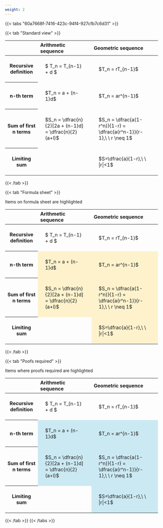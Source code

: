 ```yaml
---
weight: 2
---
```


{{< tabs "60a7668f-7416-423c-94f4-927cfb7c6d31" >}}

{{< tab "Standard view" >}}

<style type="text/css">
#T_8475c th.col_heading {
  text-align: left;
  font-size: 1em;
}
#T_8475c td {
  text-align: left;
  font-size: 1em;
  padding: 1.5em;
}
</style>
<table id="T_8475c">
  <thead>
    <tr>
      <th class="blank level0" >&nbsp;</th>
      <th id="T_8475c_level0_col0" class="col_heading level0 col0" >Arithmetic sequence</th>
      <th id="T_8475c_level0_col1" class="col_heading level0 col1" >Geometric sequence</th>
    </tr>
  </thead>
  <tbody>
    <tr>
      <th id="T_8475c_level0_row0" class="row_heading level0 row0" >Recursive definition</th>
      <td id="T_8475c_row0_col0" class="data row0 col0" >$ T_n = T_{n-1} + d $</td>
      <td id="T_8475c_row0_col1" class="data row0 col1" >$T_n = rT_{n-1}$</td>
    </tr>
    <tr>
      <th id="T_8475c_level0_row1" class="row_heading level0 row1" >n-th term</th>
      <td id="T_8475c_row1_col0" class="data row1 col0" >$T_n = a + (n-1)d$</td>
      <td id="T_8475c_row1_col1" class="data row1 col1" >$T_n = ar^{n-1}$</td>
    </tr>
    <tr>
      <th id="T_8475c_level0_row2" class="row_heading level0 row2" >Sum of first n terms</th>
      <td id="T_8475c_row2_col0" class="data row2 col0" >$S_n = \dfrac{n}{2}[2a + (n-1)d] = \dfrac{n}{2}(a+l)$</td>
      <td id="T_8475c_row2_col1" class="data row2 col1" >$S_n = \dfrac{a(1-r^n)}{1-r} = \dfrac{a(r^n-1)}{r-1},\ \  r \neq 1$</td>
    </tr>
    <tr>
      <th id="T_8475c_level0_row3" class="row_heading level0 row3" >Limiting sum</th>
      <td id="T_8475c_row3_col0" class="data row3 col0" ></td>
      <td id="T_8475c_row3_col1" class="data row3 col1" >$S=\dfrac{a}{1-r},\ \ |r|<1$</td>
    </tr>
  </tbody>
</table>
{{< /tab >}}

{{< tab "Formula sheet" >}}

Items on formula sheet are highlighted 
<br>
<style type="text/css">
#T_f366f th.col_heading {
  text-align: left;
  font-size: 1em;
}
#T_f366f td {
  text-align: left;
  font-size: 1em;
  padding: 1.5em;
}
#T_f366f_row0_col0, #T_f366f_row0_col1, #T_f366f_row3_col0 {
  background-color: rgba(0,0,0,0);
}
#T_f366f_row1_col0, #T_f366f_row1_col1, #T_f366f_row2_col0, #T_f366f_row2_col1, #T_f366f_row3_col1 {
  background-color: rgba(255,194,10, 0.2);
}
</style>
<table id="T_f366f">
  <thead>
    <tr>
      <th class="blank level0" >&nbsp;</th>
      <th id="T_f366f_level0_col0" class="col_heading level0 col0" >Arithmetic sequence</th>
      <th id="T_f366f_level0_col1" class="col_heading level0 col1" >Geometric sequence</th>
    </tr>
  </thead>
  <tbody>
    <tr>
      <th id="T_f366f_level0_row0" class="row_heading level0 row0" >Recursive definition</th>
      <td id="T_f366f_row0_col0" class="data row0 col0" >$ T_n = T_{n-1} + d $</td>
      <td id="T_f366f_row0_col1" class="data row0 col1" >$T_n = rT_{n-1}$</td>
    </tr>
    <tr>
      <th id="T_f366f_level0_row1" class="row_heading level0 row1" >n-th term</th>
      <td id="T_f366f_row1_col0" class="data row1 col0" >$T_n = a + (n-1)d$</td>
      <td id="T_f366f_row1_col1" class="data row1 col1" >$T_n = ar^{n-1}$</td>
    </tr>
    <tr>
      <th id="T_f366f_level0_row2" class="row_heading level0 row2" >Sum of first n terms</th>
      <td id="T_f366f_row2_col0" class="data row2 col0" >$S_n = \dfrac{n}{2}[2a + (n-1)d] = \dfrac{n}{2}(a+l)$</td>
      <td id="T_f366f_row2_col1" class="data row2 col1" >$S_n = \dfrac{a(1-r^n)}{1-r} = \dfrac{a(r^n-1)}{r-1},\ \  r \neq 1$</td>
    </tr>
    <tr>
      <th id="T_f366f_level0_row3" class="row_heading level0 row3" >Limiting sum</th>
      <td id="T_f366f_row3_col0" class="data row3 col0" ></td>
      <td id="T_f366f_row3_col1" class="data row3 col1" >$S=\dfrac{a}{1-r},\ \ |r|<1$</td>
    </tr>
  </tbody>
</table>
{{< /tab >}}

{{< tab "Poofs required" >}}

Items where proofs required are highlighted 
<br>
<style type="text/css">
#T_92c59 th.col_heading {
  text-align: left;
  font-size: 1em;
}
#T_92c59 td {
  text-align: left;
  font-size: 1em;
  padding: 1.5em;
}
#T_92c59_row0_col0, #T_92c59_row0_col1, #T_92c59_row3_col0 {
  background-color: rgba(0,0,0,0);
}
#T_92c59_row1_col0, #T_92c59_row1_col1, #T_92c59_row2_col0, #T_92c59_row2_col1, #T_92c59_row3_col1 {
  background-color: rgba(0,150,200, 0.2);
}
</style>
<table id="T_92c59">
  <thead>
    <tr>
      <th class="blank level0" >&nbsp;</th>
      <th id="T_92c59_level0_col0" class="col_heading level0 col0" >Arithmetic sequence</th>
      <th id="T_92c59_level0_col1" class="col_heading level0 col1" >Geometric sequence</th>
    </tr>
  </thead>
  <tbody>
    <tr>
      <th id="T_92c59_level0_row0" class="row_heading level0 row0" >Recursive definition</th>
      <td id="T_92c59_row0_col0" class="data row0 col0" >$ T_n = T_{n-1} + d $</td>
      <td id="T_92c59_row0_col1" class="data row0 col1" >$T_n = rT_{n-1}$</td>
    </tr>
    <tr>
      <th id="T_92c59_level0_row1" class="row_heading level0 row1" >n-th term</th>
      <td id="T_92c59_row1_col0" class="data row1 col0" >$T_n = a + (n-1)d$</td>
      <td id="T_92c59_row1_col1" class="data row1 col1" >$T_n = ar^{n-1}$</td>
    </tr>
    <tr>
      <th id="T_92c59_level0_row2" class="row_heading level0 row2" >Sum of first n terms</th>
      <td id="T_92c59_row2_col0" class="data row2 col0" >$S_n = \dfrac{n}{2}[2a + (n-1)d] = \dfrac{n}{2}(a+l)$</td>
      <td id="T_92c59_row2_col1" class="data row2 col1" >$S_n = \dfrac{a(1-r^n)}{1-r} = \dfrac{a(r^n-1)}{r-1},\ \  r \neq 1$</td>
    </tr>
    <tr>
      <th id="T_92c59_level0_row3" class="row_heading level0 row3" >Limiting sum</th>
      <td id="T_92c59_row3_col0" class="data row3 col0" ></td>
      <td id="T_92c59_row3_col1" class="data row3 col1" >$S=\dfrac{a}{1-r},\ \ |r|<1$</td>
    </tr>
  </tbody>
</table>
{{< /tab >}}
{{< /tabs >}}
